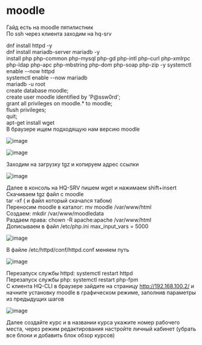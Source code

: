 # moodle
Гайд есть на moodle пятилистник <br/>
По ssh через клиента заходим на hq-srv <br/>

dnf install httpd -y<br/>
dnf install mariadb-server mariadb -y<br/>
install php php-common php-mysql php-gd php-intl php-curl php-xmlrpc php-ldap php-apc php-mbstring php-dom php-soap php-zip -y
systemctl enable --now httpd<br/>
systemctl enable --now mariadb<br/>
mariadb -u root<br/>
create database moodle;<br/>
create user moodle identified by 'P@ssw0rd';<br/>
grant all privileges on moodle.* to moodle;<br/>
flush privileges;<br/>
quit;<br/>
apt-get install wget<br/>
В браузере ищем подходящую нам версию moodle<br/>

![image](https://github.com/user-attachments/assets/426047b7-5c96-4b00-a072-f46198a334d3)

![image](https://github.com/user-attachments/assets/5e622236-830e-4b0c-87f3-120f22159cd7)

Заходим на загрузку tgz и копируем адрес ссылки<br/>

![image](https://github.com/user-attachments/assets/689e2645-87dd-4fd9-8808-e2444deed0fd)

Далее в консоль на HQ-SRV пишем wget и нажимаем shift+insert<br/>
Скачиваем tgz файл с moodle<br/>
tar -xf ( и файл который скачался табом)<br/>
Переносим moodle в каталог: mv moodle /var/www/html <br/>
Создаем: mkdir /var/www/moodledata <br/>
Раздаем права: chown -R apache:apache /var/www/html <br/>
Дописываем в файл /etc/php.ini max_input_vars = 5000 <br/>

![image](https://github.com/user-attachments/assets/0422372d-99e2-4144-80e9-e554fe10b78f)

В файле /etc/httpd/conf/httpd.conf меняем путь <br/>

![image](https://github.com/user-attachments/assets/bd54c317-9b97-49ab-ae68-738058680991)

Перезапуск службы httpd: systemctl restart httpd <br/>
Перезапуск службы php: systemctl restart php-fpm <br/>
C клиента HQ-CLI в браузере зайдите на страницу http://192.168.100.2/ и начните установку moodle в графическом режиме, заполнив параметры из предыдущих шагов<br/>

![image](https://github.com/user-attachments/assets/5cbf2df0-2c6c-4d66-9199-f535ff616221)

Далее создайте курс и в названии курса укажите номер рабочего места, через режим редактирования настройте личный кабинет (убрать все блоки и добавить блок обзор курсов)<br/>



